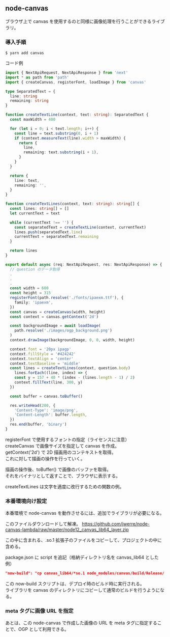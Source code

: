 ## node-canvas
ブラウザ上で canvas を使用するのと同様に画像処理を行うことができるライブラリ。

### 導入手順
```
$ yarn add canvas
```

コード例
```ts
import { NextApiRequest, NextApiResponse } from 'next'
import * as path from 'path'
import { createCanvas, registerFont, loadImage } from 'canvas'

type SeparatedText = {
  line: string
  remaining: string
}

function createTextLine(context, text: string): SeparatedText {
  const maxWidth = 400

  for (let i = 0; i < text.length; i++) {
    const line = text.substring(0, i + 1)
    if (context.measureText(line).width > maxWidth) {
      return {
        line,
        remaining: text.substring(i + 1),
      }
    }
  }

  return {
    line: text,
    remaining: '',
  }
}

function createTextLines(context, text: string): string[] {
  const lines: string[] = []
  let currentText = text

  while (currentText !== '') {
    const separatedText = createTextLine(context, currentText)
    lines.push(separatedText.line)
    currentText = separatedText.remaining
  }

  return lines
}

export default async (req: NextApiRequest, res: NextApiResponse) => {
  // question のデータ取得
  .
  .
  .
  const width = 600
  const height = 315
  registerFont(path.resolve('./fonts/ipaexm.ttf'), {
    family: 'ipaexm',
  })
  const canvas = createCanvas(width, height)
  const context = canvas.getContext('2d')

  const backgroundImage = await loadImage(
    path.resolve('./images/ogp_background.png')
  )
  context.drawImage(backgroundImage, 0, 0, width, height)

  context.font = '20px ipagp'
  context.fillStyle = '#424242'
  context.textAlign = 'center'
  context.textBaseline = 'middle'
  const lines = createTextLines(context, question.body)
    lines.forEach((line, index) => {
    const y = 157 + 40 * (index - (lines.length - 1) / 2)
    context.fillText(line, 300, y)
  })

  const buffer = canvas.toBuffer()

  res.writeHead(200, {
    'Content-Type': 'image/png',
    'Content-Length': buffer.length,
  })
  res.end(buffer, 'binary')
}
```
registerFont で使用するフォントの指定（ライセンスに注意）  
createCanvas で画像サイズを指定して canvas を作成。  
getContext('2d') で 2D 描画用のコンテキストを取得。  
これに対して描画の操作を行っていく。

描画の操作後、toBuffer() で画像のバッファを取得。  
それをバイナリとして返すことで、ブラウザに表示する。

createTextLines は文字を適度に改行するための関数の例。

### 本番環境向け設定
本番環境で node-canvas を動作させるには、追加でライブラリが必要になる。

このファイルダウンロードして解凍。
https://github.com/jwerre/node-canvas-lambda/raw/master/node12_canvas_lib64_layer.zip

この中に含まれる、.so.1 拡張子のファイルをコピーして、プロジェクトの中に含める。

package.json に script を追記（格納ディレクトリ名を canvas_lib64 とした例）
```json
"now-build": "cp canvas_lib64/*so.1 node_modules/canvas/build/Release/ && yarn build"
```
この now-build スクリプトは、デプロイ時のビルド時に実行される。  
ライブラリを canvas のディレクトリにコピーして通常のビルドを行うようになる。

### meta タグに画像 URL を指定
あとは、この node-canvas で作成した画像の URL を meta タグに指定することで、OGP として利用できる。

